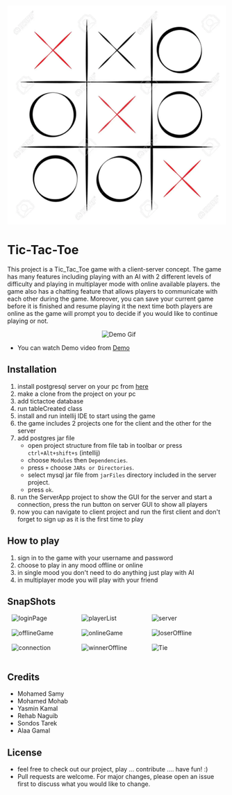 ![Image](src/main/resources/images/img.png)
# Tic-Tac-Toe
This project is a Tic_Tac_Toe game with a client-server concept. The game has many features including playing with an
AI with 2 different levels of difficulty and playing in multiplayer mode with online available players. the game also has a chatting feature that
allows players to communicate with each other during the game. Moreover, you can save your current game before it is finished and resume playing it
the next time both players are online as the game will prompt you to decide if you would like to continue playing or not.
<center>
        <img src="Readme_Files/images/Demo.gif" style="margin-left:2%; " alt="Demo Gif" title="Demo Gif">
</center>

- You can watch Demo video from [Demo](https://drive.google.com/file/d/13GbBh5tv_IzEzfG_yL7lA8rs_OtsLIvn/view?usp=sharing)
## Installation
1. install postgresql server on your pc from [here](https://www.postgresql.org/download/)
2. make a clone from the project on your pc
3. add tictactoe database
4. run tableCreated class
5. install and run intellij IDE to start using the game
6. the game includes 2 projects one for the client and the other for the server
7. add postgres jar file
    - open project structure from file tab in toolbar or press `ctrl+Alt+shift+s` (intellij)
    - choose `Modules` then `Dependencies`.
    - press `+` choose `JARs or Directories`.
    - select mysql jar file from `jarFiles` directory included in the server project.
    - press `ok`.
8. run the ServerApp project to show the GUI for the server and start a connection, press the run button on server GUI to show all players
9. now you can navigate to client project and run the first client and don't forget to sign up as it is the first time to play
## How to play
1. sign in to the game with your username and password
2. choose to play in any mood offline or online 
3. in single mood you don't need to do anything just play with AI
4. in multiplayer mode you will play with your friend
## SnapShots
<div style="display:flex;align-items: center;">
    <img src="../Tic-Tac-Toe-Game/src/main/resources/images/readmeImg/login.png" style="width: 30%;margin-left:2%; " alt="loginPage" title="loginPage">
    <img src="../Tic-Tac-Toe-Game/src/main/resources/images/readmeImg/signUp.png" style="width: 30%;margin-left:2%; " alt="playerList" title="playerList">
    <img src="../Tic-Tac-Toe-Game/src/main/resources/images/readmeImg/Main%20menu.png" style="width: 30%;margin-left:2%; " alt="server" title="server">
</div>
<br>
<div style="display:flex;align-items: center;">
    <img src="../Tic-Tac-Toe-Game/src/main/resources/images/readmeImg/selectMode.png" style="width: 30%;margin-left:2%;" alt="offlineGame" title="offlineGame"> 
    <img src="../Tic-Tac-Toe-Game/src/main/resources/images/readmeImg/min%20max.png"  style="width: 30%;margin-left:2%;" alt="onlineGame" title="onlineGame">
<img src="../Tic-Tac-Toe-Game/src/main/resources/images/readmeImg/win.png" style="width: 30%;margin-left:2%; " alt="loserOffline" title="loserOffline">
</div>
<br>
<div style="display:flex;align-items: center;">
 <img src="../Tic-Tac-Toe-Game/src/main/resources/images/readmeImg/Multi%20player%20mode.png"  style="width: 30%;margin-left:2%;" alt="connection" title="connection">
    <img src="../Tic-Tac-Toe-Game/src/main/resources/images/readmeImg/online.png" style="width: 30%;margin-left:2%; " alt="winnerOffline" title="winnerOffline"> 
    <img src="../Tic-Tac-Toe-Game/src/main/resources/images/readmeImg/onlinewinlose.png" style="width: 30%;margin-left:2%; " alt="Tie" title="Tie">
</div>
<br>

## Credits
- Mohamed Samy
- Mohamed Mohab
- Yasmin Kamal
- Rehab Naguib
- Sondos Tarek
- Alaa Gamal
## License
- feel free to check out our project, play ... contribute .... have fun! :)
- Pull requests are welcome. For major changes, please open an issue first to discuss what you would like to change.
